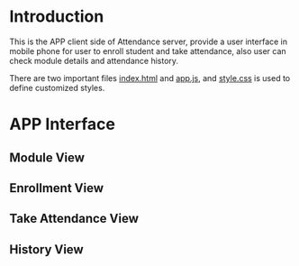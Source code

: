 # Introduction
 This is the APP client side of Attendance server, provide a user interface in mobile phone for user to enroll student and take attendance, also user can check module details and attendance history.  
 
 There are two important files [index.html][html] and [app.js][js], and [style.css][css] is used to define customized styles.

 [html]: https://github.com/fcharmy/face/blob/master/app_attendance/www/index.html
 [js]: https://github.com/fcharmy/face/blob/master/app_attendance/www/js/app.js
 [css]: https://github.com/fcharmy/face/blob/master/app_attendance/www/css/style.css

# APP Interface

## Module View

## Enrollment View

## Take Attendance View

## History View
